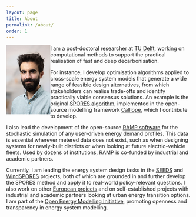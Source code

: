 ```yaml
---
layout: page
title: About
permalink: /about/
order: 1
---
```



<img src="/assets/tud_pic.jpg" width="120" align="left" class="rounded-corners"/>

I am a post-doctoral researcher at [TU Delft](https://www.tudelft.nl/en/staff/f.lombardi/?cHash=d1e3cb32ea77e2f6b4b93327f6d0b992), working on computational methods to support the practical realisation of fast and deep decarbonisation.

For instance, I develop optimisation algorithms applied to cross-scale energy system models that generate a wide range of feasible design alternatives, from which stakeholders can realise trade-offs and identify practically viable consensus solutions. An example is the original [SPORES algorithm](https://doi.org/10.1016/j.joule.2020.08.002), implemented in the open-source modelling framework [Calliope](https://calliope.readthedocs.io/en/stable/user/advanced_features.html#spores-mode), which I contribute to develop. 

I also lead the development of the open-source [RAMP software](https://rampdemand.org/) for the stochastic simulation of any user-driven energy demand profiles. This data is essential wherever metered data does not exist, such as when designing systems for newly-built districts or when looking at future electric-vehicle fleets. Used by dozens of institutions, RAMP is co-funded by industrial and academic partners.

Currently, I am leading the energy system design tasks in the [SEEDS](https://seeds-project.org) and [WindSPORES](https://www.aramis.admin.ch/Grunddaten/?ProjectID=48588) projects, both of which are grounded in and further develop the SPORES method and apply it to real-world policy-relevant questions. I also work on other [European projects](/projects/) and on self-established projects with industrial and academic partners looking at urban energy transition options. I am part of the [Open Energy Modelling Initiative](https://openmod-initiative.org), promoting openness and transparency in energy system modelling. 